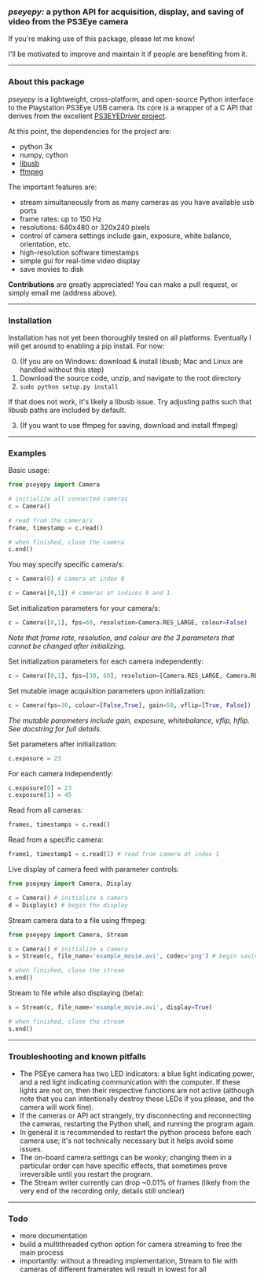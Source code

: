 ### *pseyepy:* a python API for acquisition, display, and saving of video from the PS3Eye camera

If you're making use of this package, please let me know! 

I'll be motivated to improve and maintain it if people are benefiting from it.

----------------------
### About this package

*pseyepy* is a lightweight, cross-platform, and open-source Python interface to the Playstation PS3Eye USB camera. Its core is a wrapper of a C API that derives from the excellent [PS3EYEDriver project](https://github.com/inspirit/PS3EYEDriver). 


At this point, the dependencies for the project are:
  * python 3x
  * numpy, cython
  * [libusb](http://libusb.info/)
  * [ffmpeg](https://www.ffmpeg.org/)

The important features are:
  * stream simultaneously from as many cameras as you have available usb ports
  * frame rates: up to 150 Hz
  * resolutions: 640x480 or 320x240 pixels 
  * control of camera settings include gain, exposure, white balance, orientation, etc.
  * high-resolution software timestamps  
  * simple gui for real-time video display 
  * save movies to disk
  
**Contributions** are greatly appreciated! You can make a pull request, or simply email me (address above).

----------------
### Installation

Installation has not yet been thoroughly tested on all platforms. Eventually I will get around to enabling a pip install. For now:

0. (If you are on Windows: download & install libusb; Mac and Linux are handled without this step)
1. Download the source code, unzip, and navigate to the root directory
2. `sudo python setup.py install`

If that does not work, it's likely a libusb issue. Try adjusting paths such that libusb paths are included by default.

3. (If you want to use ffmpeg for saving, download and install ffmpeg)

------------
### Examples

Basic usage:
```python
from pseyepy import Camera

# initialize all connected cameras
c = Camera()

# read from the camera/s
frame, timestamp = c.read()

# when finished, close the camera
c.end()
```

You may specify specific camera/s:
```python
c = Camera(0) # camera at index 0
```

```python
c = Camera([0,1]) # cameras at indices 0 and 1
```

Set initialization parameters for your camera/s:
```python
c = Camera([0,1], fps=60, resolution=Camera.RES_LARGE, colour=False)
```
*Note that frame rate, resolution, and colour are the 3 parameters that cannot be changed after initializing.*

Set initialization parameters for each camera independently:
```python
c = Camera([0,1], fps=[30, 60], resolution=[Camera.RES_LARGE, Camera.RES_SMALL], colour=[True, False])
```

Set mutable image acquisition parameters upon initialization:
```python
c = Camera(fps=30, colour=[False,True], gain=50, vflip=[True, False])
```
*The mutable parameters include gain, exposure, whitebalance, vflip, hflip. See docstring for full details.*

Set parameters after initialization:
```python
c.exposure = 23
```

For each camera independently:
```python
c.exposure[0] = 23
c.exposure[1] = 45
```

Read from all cameras:
```python
frames, timestamps = c.read()
```

Read from a specific camera:
```python
frame1, timestamp1 = c.read(1) # read from camera at index 1
```

Live display of camera feed with parameter controls:
```python
from pseyepy import Camera, Display

c = Camera() # initialize a camera
d = Display(c) # begin the display
```

Stream camera data to a file using ffmpeg:
```python
from pseyepy import Camera, Stream

c = Camera() # initialize a camera
s = Stream(c, file_name='example_movie.avi', codec='png') # begin saving data to files

# when finished, close the stream
s.end()
```

Stream to file while also displaying (beta):
```python
s = Stream(c, file_name='example_movie.avi', display=True)

# when finished, close the stream
s.end()
```

---------------------------------------
### Troubleshooting and known pitfalls

  * The PSEye camera has two LED indicators: a blue light indicating power, and a red light indicating communication with the computer. If these lights are not on, then their respective functions are not active (although note that you can intentionally destroy these LEDs if you please, and the camera will work fine).
  * If the cameras or API act strangely, try disconnecting and reconnecting the cameras, restarting the Python shell, and running the program again.
  * In general it is recommended to restart the python process before each camera use; it's not technically necessary but it helps avoid some issues.
  * The on-board camera settings can be wonky; changing them in a particular order can have specific effects, that sometimes prove irreversible until you restart the program.
  * The Stream writer currently can drop ~0.01% of frames (likely from the very end of the recording only, details still unclear)

---------
### Todo

  * more documentation
  * build a multithreaded cython option for camera streaming to free the main process
  * importantly: without a threading implementation, Stream to file with cameras of different framerates will result in lowest for all
